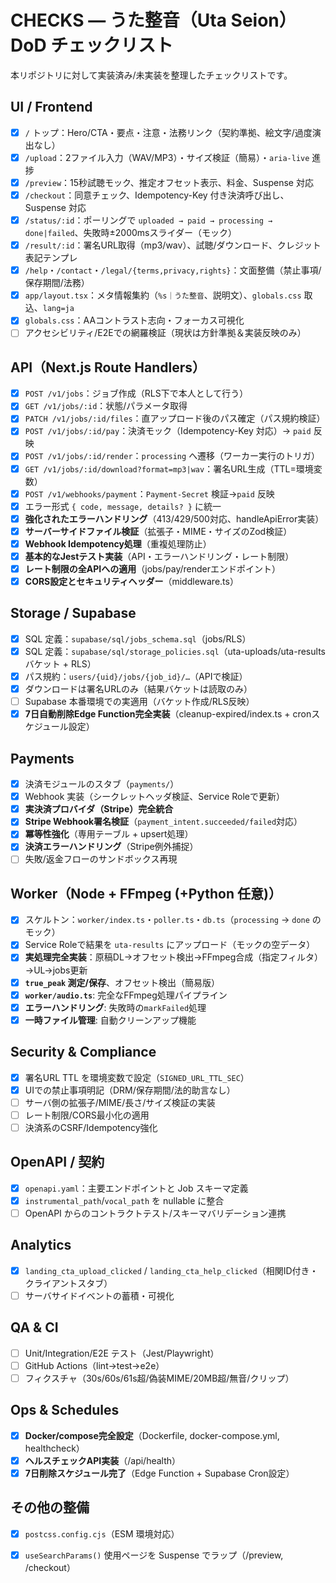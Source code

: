 # CHECKS — うた整音（Uta Seion）DoD チェックリスト

本リポジトリに対して実装済み/未実装を整理したチェックリストです。

## UI / Frontend
- [x] `/` トップ：Hero/CTA・要点・注意・法務リンク（契約準拠、絵文字/過度演出なし）
- [x] `/upload`：2ファイル入力（WAV/MP3）・サイズ検証（簡易）・`aria-live` 進捗
- [x] `/preview`：15秒試聴モック、推定オフセット表示、料金、Suspense 対応
- [x] `/checkout`：同意チェック、Idempotency-Key 付き決済呼び出し、Suspense 対応
- [x] `/status/:id`：ポーリングで `uploaded → paid → processing → done|failed`、失敗時±2000msスライダー（モック）
- [x] `/result/:id`：署名URL取得（mp3/wav）、試聴/ダウンロード、クレジット表記テンプレ
- [x] `/help`・`/contact`・`/legal/{terms,privacy,rights}`：文面整備（禁止事項/保存期間/法務）
- [x] `app/layout.tsx`：メタ情報集約（`%s｜うた整音`、説明文）、`globals.css` 取込、`lang=ja`
- [x] `globals.css`：AAコントラスト志向・フォーカス可視化
- [ ] アクセシビリティ/E2Eでの網羅検証（現状は方針準拠＆実装反映のみ）

## API（Next.js Route Handlers）
- [x] `POST /v1/jobs`：ジョブ作成（RLS下で本人として行う）
- [x] `GET /v1/jobs/:id`：状態/パラメータ取得
- [x] `PATCH /v1/jobs/:id/files`：直アップロード後のパス確定（パス規約検証）
- [x] `POST /v1/jobs/:id/pay`：決済モック（Idempotency-Key 対応）→ `paid` 反映
- [x] `POST /v1/jobs/:id/render`：`processing` へ遷移（ワーカー実行のトリガ）
- [x] `GET /v1/jobs/:id/download?format=mp3|wav`：署名URL生成（TTL=環境変数）
- [x] `POST /v1/webhooks/payment`：`Payment-Secret` 検証→`paid` 反映
- [x] エラー形式 `{ code, message, details? }` に統一
- [x] **強化されたエラーハンドリング**（413/429/500対応、handleApiError実装）
- [x] **サーバーサイドファイル検証**（拡張子・MIME・サイズのZod検証）
- [x] **Webhook Idempotency処理**（重複処理防止）
- [x] **基本的なJestテスト実装**（API・エラーハンドリング・レート制限）
- [x] **レート制限の全APIへの適用**（jobs/pay/renderエンドポイント）
- [x] **CORS設定とセキュリティヘッダー**（middleware.ts）

## Storage / Supabase
- [x] SQL 定義：`supabase/sql/jobs_schema.sql`（jobs/RLS）
- [x] SQL 定義：`supabase/sql/storage_policies.sql`（uta-uploads/uta-results バケット + RLS）
- [x] パス規約：`users/{uid}/jobs/{job_id}/…`（APIで検証）
- [x] ダウンロードは署名URLのみ（結果バケットは読取のみ）
- [ ] Supabase 本番環境での実適用（バケット作成/RLS反映）
- [x] **7日自動削除Edge Function完全実装**（cleanup-expired/index.ts + cronスケジュール設定）

## Payments
- [x] 決済モジュールのスタブ（`payments/`）
- [x] Webhook 実装（シークレットヘッダ検証、Service Roleで更新）
- [x] **実決済プロバイダ（Stripe）完全統合**
- [x] **Stripe Webhook署名検証**（`payment_intent.succeeded/failed`対応）
- [x] **冪等性強化**（専用テーブル + upsert処理）
- [x] **決済エラーハンドリング**（Stripe例外捕捉）
- [ ] 失敗/返金フローのサンドボックス再現

## Worker（Node + FFmpeg (+Python 任意)）
- [x] スケルトン：`worker/index.ts`・`poller.ts`・`db.ts`（`processing` → `done` のモック）
- [x] Service Roleで結果を `uta-results` にアップロード（モックの空データ）
- [x] **実処理完全実装**：原稿DL→オフセット検出→FFmpeg合成（指定フィルタ）→UL→jobs更新
- [x] **`true_peak` 測定/保存**、オフセット検出（簡易版）
- [x] **`worker/audio.ts`**: 完全なFFmpeg処理パイプライン
- [x] **エラーハンドリング**: 失敗時の`markFailed`処理
- [x] **一時ファイル管理**: 自動クリーンアップ機能

## Security & Compliance
- [x] 署名URL TTL を環境変数で設定（`SIGNED_URL_TTL_SEC`）
- [x] UIでの禁止事項明記（DRM/保存期間/法的助言なし）
- [ ] サーバ側の拡張子/MIME/長さ/サイズ検証の実装
- [ ] レート制限/CORS最小化の適用
- [ ] 決済系のCSRF/Idempotency強化

## OpenAPI / 契約
- [x] `openapi.yaml`：主要エンドポイントと Job スキーマ定義
- [x] `instrumental_path`/`vocal_path` を nullable に整合
- [ ] OpenAPI からのコントラクトテスト/スキーマバリデーション連携

## Analytics
- [x] `landing_cta_upload_clicked` / `landing_cta_help_clicked`（相関ID付き・クライアントスタブ）
- [ ] サーバサイドイベントの蓄積・可視化

## QA & CI
- [ ] Unit/Integration/E2E テスト（Jest/Playwright）
- [ ] GitHub Actions（lint→test→e2e）
- [ ] フィクスチャ（30s/60s/61s超/偽装MIME/20MB超/無音/クリップ）

## Ops & Schedules
- [x] **Docker/compose完全設定**（Dockerfile, docker-compose.yml, healthcheck）
- [x] **ヘルスチェックAPI実装**（/api/health）
- [x] **7日削除スケジュール完了**（Edge Function + Supabase Cron設定）

## その他の整備
- [x] `postcss.config.cjs`（ESM 環境対応）
- [x] `useSearchParams()` 使用ページを Suspense でラップ（/preview, /checkout）

